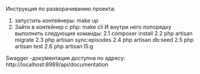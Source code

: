 Инструкция по разворачиванию проекта:

1. запустить контейнеры: make up
2. Зайти в контейнер с php: make cli
   И внутри него попорядку выполнить следующие команды:
2.1 composer install
2.2 php artisan migrate
2.3 php artisan sync:episodes
2.4 php artisan db:seed
2.5 php artisan test
2.6 php artisan l5:g

Swagger -документация доступна по адресу:
http://localhost:8989/api/documentation
